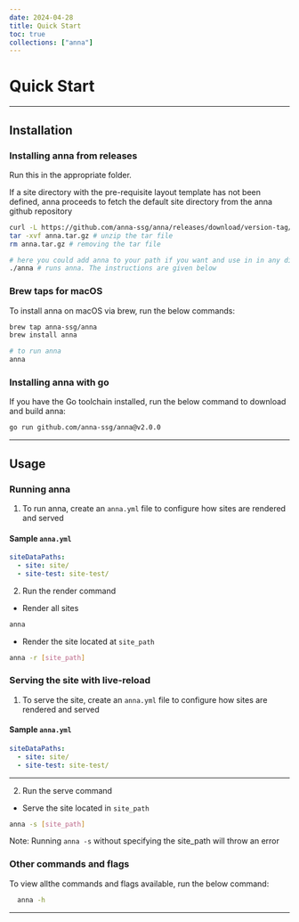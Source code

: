 ```yaml
---
date: 2024-04-28
title: Quick Start
toc: true
collections: ["anna"]
---
```


# Quick Start

---

## Installation

### Installing anna from releases

Run this in the appropriate folder.

If a site directory with the pre-requisite layout template has not been defined, anna proceeds to fetch the default site directory from the anna github repository

```sh
curl -L https://github.com/anna-ssg/anna/releases/download/version-tag/releases-name.tar.gz > anna.tar.gz
tar -xvf anna.tar.gz # unzip the tar file
rm anna.tar.gz # removing the tar file

# here you could add anna to your path if you want and use in in any directory
./anna # runs anna. The instructions are given below
```

### Brew taps for macOS

To install anna on macOS via brew, run the below commands:

```sh
brew tap anna-ssg/anna
brew install anna

# to run anna
anna
```

### Installing anna with go

If you have the Go toolchain installed, run the below command to download and build anna:

```sh
go run github.com/anna-ssg/anna@v2.0.0
```

---

## Usage

### Running anna

1. To run anna, create an `anna.yml` file to configure how sites are rendered and served

#### Sample `anna.yml`

```yml
siteDataPaths:
  - site: site/
  - site-test: site-test/
```

2. Run the render command

- Render all sites

```sh
anna
```

- Render the site located at `site_path`

```sh
anna -r [site_path]
```

### Serving the site with live-reload

1. To serve the site, create an `anna.yml` file to configure how sites are rendered and served

#### Sample `anna.yml`

```yml
siteDataPaths:
  - site: site/
  - site-test: site-test/
```

---

2. Run the serve command

- Serve the site located in `site_path`

```sh
anna -s [site_path]
```

Note: Running `anna -s` without specifying the site_path will throw an error

### Other commands and flags

To view allthe commands and flags available, run the below command:

```sh
  anna -h
```

---
